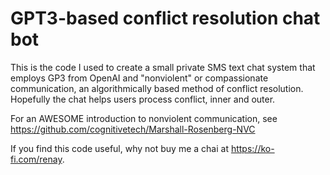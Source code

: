 # GPT3-based conflict resolution chat bot
This is the code I used to create a small private SMS text chat system that employs GP3 from OpenAI and  "nonviolent" or compassionate communication, an algorithmically based method of conflict resolution. Hopefully the chat helps users process conflict, inner and outer. 

For an AWESOME introduction to nonviolent communication, see https://github.com/cognitivetech/Marshall-Rosenberg-NVC

If you find this code useful, why not buy me a chai at https://ko-fi.com/renay.

